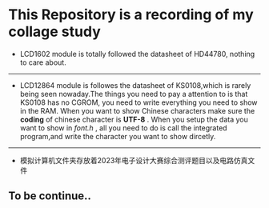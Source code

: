 # This Repository is a recording of my collage study
- LCD1602 module is totally followed the datasheet of HD44780, nothing to care about.
---
- LCD12864 module is followes the datasheet of KS0108,which is rarely being seen nowaday.The things you need to pay a attention to is that KS0108 has no CGROM, you need to write everything you need to show in the RAM. When you want to show Chinese characters make sure the **coding** of chinese character is **UTF-8** .
When you setup the data you want to show in *font.h* , all you need to do is call the integrated program,and write the character you want to show dircetly.
---
- 模拟计算机文件夹存放着2023年电子设计大赛综合测评题目以及电路仿真文件

## To be continue..


